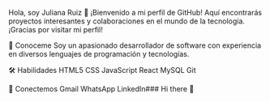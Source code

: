 Hola, soy Juliana Ruiz 👋
¡Bienvenido a mi perfil de GitHub! Aquí encontrarás proyectos interesantes y colaboraciones en el mundo de la tecnología. ¡Gracias por visitar mi perfil!

🚀 Conoceme
Soy un apasionado desarrollador de software con experiencia en diversos lenguajes de programación y tecnologías.

🛠 Habilidades
HTML5 CSS JavaScript React  MySQL Git

🔗 Conectemos
Gmail WhatsApp LinkedIn### Hi there 👋

<!--
**julianaruizp06/julianaruizp06** is a ✨ _special_ ✨ repository because its `README.md` (this file) appears on your GitHub profile.

Here are some ideas to get you started:

- 🔭 I’m currently working on ...
- 🌱 I’m currently learning ...
- 👯 I’m looking to collaborate on ...
- 🤔 I’m looking for help with ...
- 💬 Ask me about ...
- 📫 How to reach me: ...
- 😄 Pronouns: ...
- ⚡ Fun fact: ...
-->
